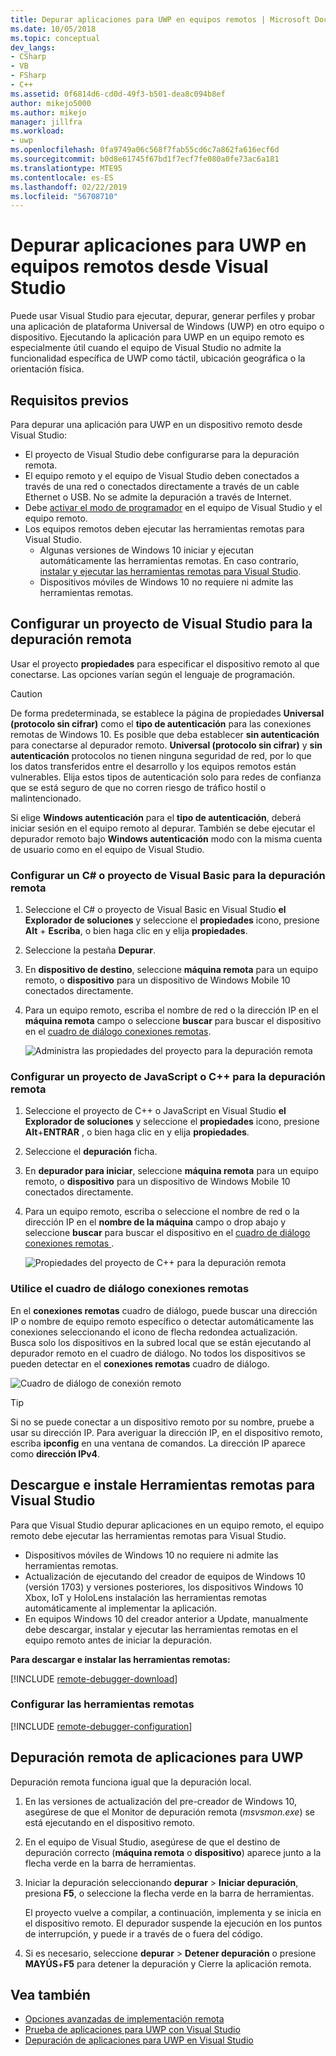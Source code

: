 ```yaml
---
title: Depurar aplicaciones para UWP en equipos remotos | Microsoft Docs
ms.date: 10/05/2018
ms.topic: conceptual
dev_langs:
- CSharp
- VB
- FSharp
- C++
ms.assetid: 0f6814d6-cd0d-49f3-b501-dea8c094b8ef
author: mikejo5000
ms.author: mikejo
manager: jillfra
ms.workload:
- uwp
ms.openlocfilehash: 0fa9749a06c568f7fab55cd6c7a862fa616ecf6d
ms.sourcegitcommit: b0d8e61745f67bd1f7ecf7fe080a0fe73ac6a181
ms.translationtype: MTE95
ms.contentlocale: es-ES
ms.lasthandoff: 02/22/2019
ms.locfileid: "56708710"
---
```

# <a name="debug-uwp-apps-on-remote-machines-from-visual-studio"></a>Depurar aplicaciones para UWP en equipos remotos desde Visual Studio

Puede usar Visual Studio para ejecutar, depurar, generar perfiles y probar una aplicación de plataforma Universal de Windows (UWP) en otro equipo o dispositivo. Ejecutando la aplicación para UWP en un equipo remoto es especialmente útil cuando el equipo de Visual Studio no admite la funcionalidad específica de UWP como táctil, ubicación geográfica o la orientación física.

##  <a name="BKMK_Prerequisites"></a> Requisitos previos

Para depurar una aplicación para UWP en un dispositivo remoto desde Visual Studio:

- El proyecto de Visual Studio debe configurarse para la depuración remota.
- El equipo remoto y el equipo de Visual Studio deben conectados a través de una red o conectados directamente a través de un cable Ethernet o USB. No se admite la depuración a través de Internet.
- Debe [activar el modo de programador](/windows/uwp/get-started/enable-your-device-for-development) en el equipo de Visual Studio y el equipo remoto.
- Los equipos remotos deben ejecutar las herramientas remotas para Visual Studio.
  - Algunas versiones de Windows 10 iniciar y ejecutan automáticamente las herramientas remotas. En caso contrario, [instalar y ejecutar las herramientas remotas para Visual Studio](#BKMK_download).
  - Dispositivos móviles de Windows 10 no requiere ni admite las herramientas remotas.

##  <a name="BKMK_ConnectVS"></a> Configurar un proyecto de Visual Studio para la depuración remota
<a name="BKMK_DirectConnect"></a> Usar el proyecto **propiedades** para especificar el dispositivo remoto al que conectarse. Las opciones varían según el lenguaje de programación.

> [!CAUTION]
> De forma predeterminada, se establece la página de propiedades **Universal (protocolo sin cifrar)** como el **tipo de autenticación** para las conexiones remotas de Windows 10. Es posible que deba establecer **sin autenticación** para conectarse al depurador remoto. **Universal (protocolo sin cifrar)** y **sin autenticación** protocolos no tienen ninguna seguridad de red, por lo que los datos transferidos entre el desarrollo y los equipos remotos están vulnerables. Elija estos tipos de autenticación solo para redes de confianza que se está seguro de que no corren riesgo de tráfico hostil o malintencionado.
>
>Si elige **Windows autenticación** para el **tipo de autenticación**, deberá iniciar sesión en el equipo remoto al depurar. También se debe ejecutar el depurador remoto bajo **Windows autenticación** modo con la misma cuenta de usuario como en el equipo de Visual Studio.

###  <a name="BKMK_Choosing_the_remote_device_for_C__and_Visual_Basic_projects"></a> Configurar un C# o proyecto de Visual Basic para la depuración remota

1. Seleccione el C# o proyecto de Visual Basic en Visual Studio **el Explorador de soluciones** y seleccione el **propiedades** icono, presione **Alt** +  **Escriba**, o bien haga clic en y elija **propiedades**.

1.  Seleccione la pestaña **Depurar**.

1.  En **dispositivo de destino**, seleccione **máquina remota** para un equipo remoto, o **dispositivo** para un dispositivo de Windows Mobile 10 conectados directamente.

1.  Para un equipo remoto, escriba el nombre de red o la dirección IP en el **máquina remota** campo o seleccione **buscar** para buscar el dispositivo en el [cuadro de diálogo conexiones remotas](#remote-connections).

    ![Administra las propiedades del proyecto para la depuración remota](../debugger/media/vsrun_managed_projprop_remote.png "administrados depurar las propiedades del proyecto")

###  <a name="BKMK_Choosing_the_remote_device_for_JavaScript_and_C___projects"></a> Configurar un proyecto de JavaScript o C++ para la depuración remota

1.  Seleccione el proyecto de C++ o JavaScript en Visual Studio **el Explorador de soluciones** y seleccione el **propiedades** icono, presione **Alt**+**ENTRAR** , o bien haga clic en y elija **propiedades**.

1.  Seleccione el **depuración** ficha.

3.  En **depurador para iniciar**, seleccione **máquina remota** para un equipo remoto, o **dispositivo** para un dispositivo de Windows Mobile 10 conectados directamente.

1.  Para un equipo remoto, escriba o seleccione el nombre de red o la dirección IP en el **nombre de la máquina** campo o drop abajo y seleccione **buscar** para buscar el dispositivo en el [cuadro de diálogo conexiones remotas ](#remote-connections).

    ![Propiedades del proyecto de C++ para la depuración remota](../debugger/media/vsrun_cpp_projprop_remote.png "propiedades del proyecto de depuración de C++")

### <a name="remote-connections"></a> Utilice el cuadro de diálogo conexiones remotas

En el **conexiones remotas** cuadro de diálogo, puede buscar una dirección IP o nombre de equipo remoto específico o detectar automáticamente las conexiones seleccionando el icono de flecha redondea actualización. Busca solo los dispositivos en la subred local que se están ejecutando al depurador remoto en el cuadro de diálogo. No todos los dispositivos se pueden detectar en el **conexiones remotas** cuadro de diálogo.

 ![Cuadro de diálogo de conexión remoto](../debugger/media/vsrun_selectremotedebuggerdlg.png "cuadro de diálogo conexiones remotas")

>[!TIP]
>Si no se puede conectar a un dispositivo remoto por su nombre, pruebe a usar su dirección IP. Para averiguar la dirección IP, en el dispositivo remoto, escriba **ipconfig** en una ventana de comandos. La dirección IP aparece como **dirección IPv4**.

## <a name="BKMK_download"></a> Descargue e instale Herramientas remotas para Visual Studio

Para que Visual Studio depurar aplicaciones en un equipo remoto, el equipo remoto debe ejecutar las herramientas remotas para Visual Studio.

- Dispositivos móviles de Windows 10 no requiere ni admite las herramientas remotas.
- Actualización de ejecutando del creador de equipos de Windows 10 (versión 1703) y versiones posteriores, los dispositivos Windows 10 Xbox, IoT y HoloLens instalación las herramientas remotas automáticamente al implementar la aplicación.
- En equipos Windows 10 del creador anterior a Update, manualmente debe descargar, instalar y ejecutar las herramientas remotas en el equipo remoto antes de iniciar la depuración.

**Para descargar e instalar las herramientas remotas:**

[!INCLUDE [remote-debugger-download](../debugger/includes/remote-debugger-download.md)]

### <a name="BKMK_setup"></a> Configurar las herramientas remotas

[!INCLUDE [remote-debugger-configuration](../debugger/includes/remote-debugger-configuration.md)]

##  <a name="BKMK_RunRemoteDebug"></a> Depuración remota de aplicaciones para UWP

Depuración remota funciona igual que la depuración local.

1. En las versiones de actualización del pre-creador de Windows 10, asegúrese de que el Monitor de depuración remota (*msvsmon.exe*) se está ejecutando en el dispositivo remoto.

1. En el equipo de Visual Studio, asegúrese de que el destino de depuración correcto (**máquina remota** o **dispositivo**) aparece junto a la flecha verde en la barra de herramientas.

1. Iniciar la depuración seleccionando **depurar** > **Iniciar depuración**, presiona **F5**, o seleccione la flecha verde en la barra de herramientas.

   El proyecto vuelve a compilar, a continuación, implementa y se inicia en el dispositivo remoto. El depurador suspende la ejecución en los puntos de interrupción, y puede ir a través de o fuera del código.

1. Si es necesario, seleccione **depurar** > **Detener depuración** o presione **MAYÚS**+**F5** para detener la depuración y Cierre la aplicación remota.

## <a name="see-also"></a>Vea también
- [Opciones avanzadas de implementación remota](/windows/uwp/debug-test-perf/deploying-and-debugging-uwp-apps#advanced-remote-deployment-options)
- [Prueba de aplicaciones para UWP con Visual Studio](/visualstudio/test/create-and-run-unit-tests-for-a-store-app-in-visual-studio/)
- [Depuración de aplicaciones para UWP en Visual Studio](debugging-windows-store-and-windows-universal-apps.md)
